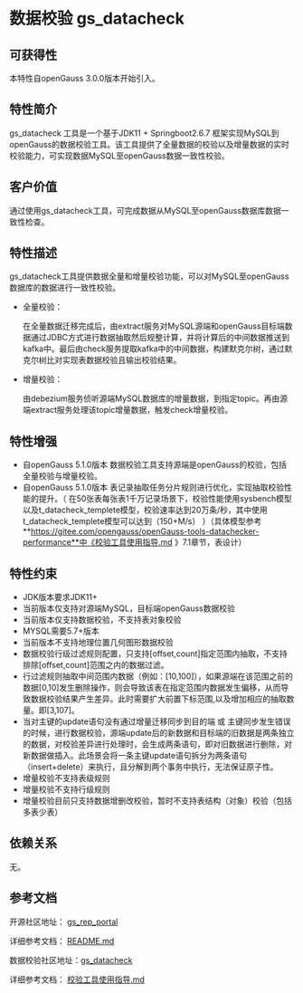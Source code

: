 # 数据校验 gs_datacheck 

## 可获得性<a name="section56086982"></a>

本特性自openGauss 3.0.0版本开始引入。

## 特性简介<a name="section35020791"></a>

gs_datacheck 工具是一个基于JDK11 + Springboot2.6.7 框架实现MySQL到openGauss的数据校验工具。该工具提供了全量数据的校验以及增量数据的实时校验能力，可实现数据MySQL至openGauss数据一致性校验。

## 客户价值<a name="section46751668"></a>

通过使用gs_datacheck工具，可完成数据从MySQL至openGauss数据库数据一致性检查。

## 特性描述<a name="section18111828"></a>

gs_datacheck工具提供数据全量和增量校验功能，可以对MySQL至openGauss数据库的数据进行一致性校验。

- 全量校验：

  在全量数据迁移完成后，由extract服务对MySQL源端和openGauss目标端数据通过JDBC方式进行数据抽取然后规整计算，并将计算后的中间数据推送到kafka中。最后由check服务提取kafka中的中间数据，构建默克尔树，通过默克尔树比对实现表数据校验且输出校验结果。

- 增量校验：

  由debezium服务侦听源端MySQL数据库的增量数据，到指定topic。再由源端extract服务处理该topic增量数据，触发check增量校验。


## 特性增强<a name="section28788730"></a>

- 自openGauss 5.1.0版本 数据校验工具支持源端是openGauss的校验，包括全量校验与增量校验。
- 自openGauss 5.1.0版本 表记录抽取任务分片规则进行优化，实现抽取校验性能的提升。（ 在50张表每张表1千万记录场景下，校验性能使用sysbench模型以及t_datacheck_templete模型，校验速率达到20万条/秒，其中使用t_datacheck_templete模型可以达到（150+M/s） ）（具体模型参考 **https://gitee.com/opengauss/openGauss-tools-datachecker-performance**中《校验工具使用指导.md 》7.1章节，表设计）

## 特性约束<a name="section06531946143616"></a>

-   JDK版本要求JDK11+
-   当前版本仅支持对源端MySQL，目标端openGauss数据校验
-   当前版本仅支持数据校验，不支持表对象校验
-   MYSQL需要5.7+版本
-   当前版本不支持地理位置几何图形数据校验
-   数据校验行级过滤规则配置，只支持[offset,count]指定范围内抽取，不支持排除[offset,count]范围之内的数据过滤。
-   行过滤规则抽取中间范围内数据（例如：[10,100]），如果源端在该范围之前的数据[0,10]发生删除操作，则会导致该表在指定范围内数据发生偏移，从而导致数据校验结果产生差异。此时需要扩大前置下标范围,以及增加相应的抽取数量。即[3,107]。
-   当对主键的update语句没有通过增量迁移同步到目的端 或 主键同步发生错误的时候，进行数据校验，源端update后的新数据和目标端的旧数据是两条独立的数据，对校验差异进行处理时，会生成两条语句，即对旧数据进行删除，对新数据做插入。此场景会将一条主键update语句拆分为两条语句（insert+delete）来执行，且分解到两个事务中执行，无法保证原子性。
-   增量校验不支持表级规则
-   增量校验不支持行级规则
-   增量校验目前只支持数据增删改校验，暂时不支持表结构（对象）校验（包括多表少表）

## 依赖关系<a name="section57771982"></a>

无。

## 参考文档<a name="section57771982"></a>

开源社区地址： [gs_rep_portal](https://gitee.com/opengauss/openGauss-migration-portal/tree/5.1.0/)

详细参考文档： [README.md](https://gitee.com/opengauss/openGauss-migration-portal/blob/5.1.0/README.md) 

数据校验社区地址：[gs_datacheck](https://gitee.com/opengauss/openGauss-tools-datachecker-performance/tree/5.1.0/)

详细参考文档： [校验工具使用指导.md](https://gitee.com/opengauss/openGauss-tools-datachecker-performance/blob/5.1.0/%E6%A0%A1%E9%AA%8C%E5%B7%A5%E5%85%B7%E4%BD%BF%E7%94%A8%E6%8C%87%E5%AF%BC.md) 

